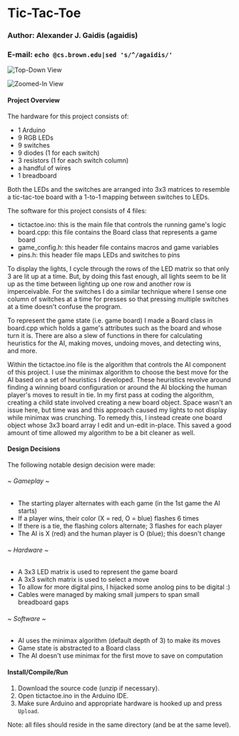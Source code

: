 # Tic-Tac-Toe
### Author: Alexander J. Gaidis (agaidis)
### E-mail: `echo @cs.brown.edu|sed 's/^/agaidis/'`


![Top-Down View](IMG_2069.png)

![Zoomed-In View](IMG_2073.png)

#### Project Overview

The hardware for this project consists of:
* 1 Arduino
* 9 RGB LEDs
* 9 switches
* 9 diodes (1 for each switch)
* 3 resistors (1 for each switch column)
* a handful of wires
* 1 breadboard

Both the LEDs and the switches are arranged into 3x3 matrices to resemble a 
tic-tac-toe board with a 1-to-1 mapping between switches to LEDs.

The software for this project consists of 4 files:
* tictactoe.ino: this is the main file that controls the running game's logic
* board.cpp: this file contains the Board class that represents a game board
* game_config.h: this header file contains macros and game variables
* pins.h: this header file maps LEDs and switches to pins

To display the lights, I cycle through the rows of the LED matrix so that only
3 are lit up at a time. But, by doing this fast enough, all lights seem to be
lit up as the time between lighting up one row and another row is imperceivable.
For the switches I do a similar technique where I sense one column of switches
at a time for presses so that pressing multiple switches at a time doesn't
confuse the program.

To represent the game state (i.e. game board) I made a Board class in board.cpp
which holds a game's attributes such as the board and whose turn it is. There
are also a slew of functions in there for calculating heuristics for the AI,
making moves, undoing moves, and detecting wins, and more.

Within the tictactoe.ino file is the algorithm that controls the AI component
of this project. I use the minimax algorithm to choose the best move for the
AI based on a set of heuristics I developed. These heuristics revolve around
finding a winning board configuration or around the AI blocking the human 
player's moves to result in tie. In my first pass at coding the algorithm,
creating a child state involved creating a new board object. Space wasn't an
issue here, but time was and this approach caused my lights to not display
while minimax was crunching. To remedy this, I instead create one board object
whose 3x3 board array I edit and un-edit in-place. This saved a good amount of
time allowed my algorithm to be a bit cleaner as well.


#### Design Decisions

The following notable design decision were made:

###### ~ Gameplay ~
* The starting player alternates with each game (in the 1st game the AI starts)
* If a player wins, their color (X = red, O = blue) flashes 6 times
* If there is a tie, the flashing colors alternate; 3 flashes for each player
* The AI is X (red) and the human player is O (blue); this doesn't change

###### ~ Hardware ~
* A 3x3 LED matrix is used to represent the game board
* A 3x3 switch matrix is used to select a move
* To allow for more digital pins, I hijacked some anolog pins to be digital :)
* Cables were managed by making small jumpers to span small breadboard gaps

###### ~ Software ~
* AI uses the minimax algorithm (default depth of 3) to make its moves
* Game state is abstracted to a Board class 
* The AI doesn't use minimax for the first move to save on computation

#### Install/Compile/Run

1. Download the source code (unzip if necessary).
1. Open tictactoe.ino in the Arduino IDE.
1. Make sure Arduino and appropriate hardware is hooked up and press `Upload`.

Note: all files should reside in the same directory (and be at the same level).
